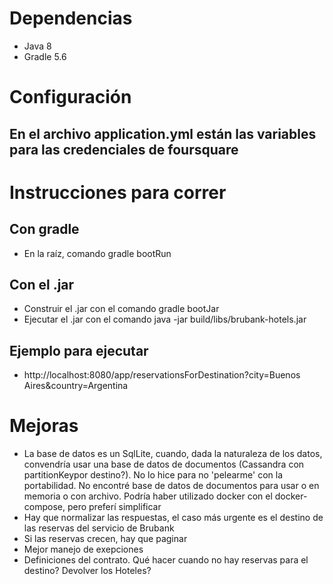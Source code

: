 # Dependencias
* Java 8
* Gradle 5.6

# Configuración
## En el archivo application.yml están las variables para las credenciales de foursquare

# Instrucciones para correr
## Con gradle
* En la raíz, comando gradle bootRun
## Con el .jar
* Construir el .jar con el comando gradle bootJar
* Ejecutar el .jar con el comando java -jar build/libs/brubank-hotels.jar
## Ejemplo para ejecutar
* http://localhost:8080/app/reservationsForDestination?city=Buenos Aires&country=Argentina

# Mejoras
* La base de datos es un SqlLite, cuando, dada la naturaleza de los datos, convendría usar una base de datos de documentos (Cassandra con partitionKeypor destino?). No lo hice para no 'pelearme' con la portabilidad. No encontré base de datos de documentos para usar o en memoria o con archivo. Podría haber utilizado docker con el docker-compose, pero preferí simplificar
* Hay que normalizar las respuestas, el caso más urgente es el destino de las reservas del servicio de Brubank
* Si las reservas crecen, hay que paginar
* Mejor manejo de exepciones
* Definiciones del contrato. Qué hacer cuando no hay reservas para el destino? Devolver los Hoteles?
